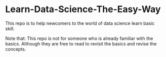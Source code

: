 # Learn-Data-Science-The-Easy-Way
This repo is to help newcomers to the world of data science learn basic skill.

Note that: This repo is not for someone who is already familiar with the basics. Although they are free to read to revisit the basics and revise the concepts.
